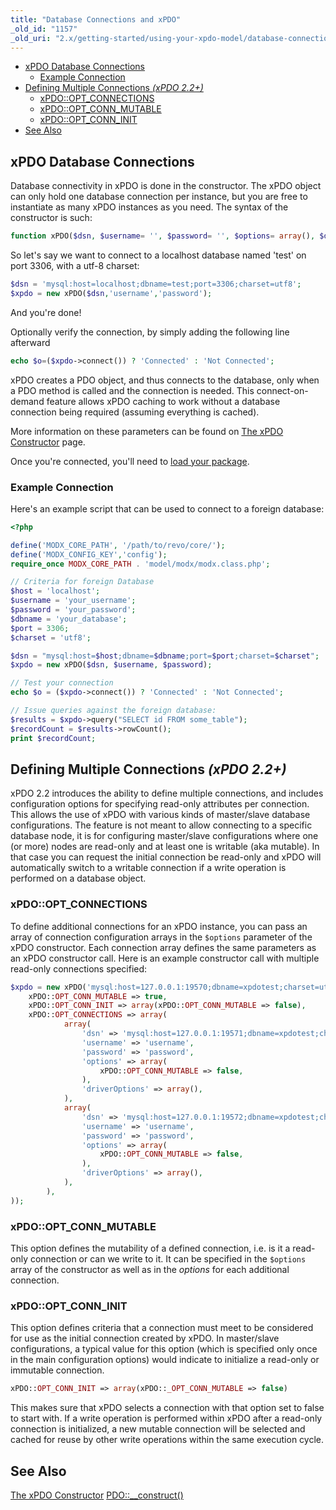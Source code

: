 ```yaml
---
title: "Database Connections and xPDO"
_old_id: "1157"
_old_uri: "2.x/getting-started/using-your-xpdo-model/database-connections-and-xpdo"
---
```


- [xPDO Database Connections](#xpdo-database-connections)
  - [Example Connection](#example-connection)
- [Defining Multiple Connections _(xPDO 2.2+)_](#defining-multiple-connections-xpdo-22)
  - [xPDO::OPT\_CONNECTIONS](#xpdooptconnections)
  - [xPDO::OPT\_CONN\_MUTABLE](#xpdooptconnmutable)
  - [xPDO::OPT\_CONN\_INIT](#xpdooptconninit)
- [See Also](#see-also)



## xPDO Database Connections

Database connectivity in xPDO is done in the constructor. The xPDO object can only hold one database connection per instance, but you are free to instantiate as many xPDO instances as you need. The syntax of the constructor is such:

``` php 
function xPDO($dsn, $username= '', $password= '', $options= array(), $driverOptions= null)
```

So let's say we want to connect to a localhost database named 'test' on port 3306, with a utf-8 charset:

``` php 
$dsn = 'mysql:host=localhost;dbname=test;port=3306;charset=utf8';
$xpdo = new xPDO($dsn,'username','password');
```

And you're done!

Optionally verify the connection, by simply adding the following line afterward

``` php 
echo $o=($xpdo->connect()) ? 'Connected' : 'Not Connected';
```

xPDO creates a PDO object, and thus connects to the database, only when a PDO method is called and the connection is needed. This connect-on-demand feature allows xPDO caching to work without a database connection being required (assuming everything is cached).

More information on these parameters can be found on [The xPDO Constructor](xpdo/getting-started/fundamentals/xpdo,-the-class/the-xpdo-constructor "The xPDO Constructor") page.

Once you're connected, you'll need to [load your package](xpdo/getting-started/using-your-xpdo-model/loading-packages "Loading Packages").

### Example Connection

Here's an example script that can be used to connect to a foreign database:

``` php 
<?php

define('MODX_CORE_PATH', '/path/to/revo/core/');
define('MODX_CONFIG_KEY','config');
require_once MODX_CORE_PATH . 'model/modx/modx.class.php';

// Criteria for foreign Database
$host = 'localhost';
$username = 'your_username';
$password = 'your_password';
$dbname = 'your_database';
$port = 3306;
$charset = 'utf8';

$dsn = "mysql:host=$host;dbname=$dbname;port=$port;charset=$charset";
$xpdo = new xPDO($dsn, $username, $password);

// Test your connection
echo $o = ($xpdo->connect()) ? 'Connected' : 'Not Connected';

// Issue queries against the foreign database:
$results = $xpdo->query("SELECT id FROM some_table"); 
$recordCount = $results->rowCount();
print $recordCount;
```

## Defining Multiple Connections _(xPDO 2.2+)_

xPDO 2.2 introduces the ability to define multiple connections, and includes configuration options for specifying read-only attributes per connection. This allows the use of xPDO with various kinds of master/slave database configurations. The feature is not meant to allow connecting to a specific database node, it is for configuring master/slave configurations where one (or more) nodes are read-only and at least one is writable (aka mutable). In that case you can request the initial connection be read-only and xPDO will automatically switch to a writable connection if a write operation is performed on a database object.

### xPDO::OPT\_CONNECTIONS

To define additional connections for an xPDO instance, you can pass an array of connection configuration arrays in the `$options` parameter of the xPDO constructor. Each connection array defines the same parameters as an xPDO constructor call. Here is an example constructor call with multiple read-only connections specified:

``` php 
$xpdo = new xPDO('mysql:host=127.0.0.1:19570;dbname=xpdotest;charset=utf8', 'username', 'password' array(
    xPDO::OPT_CONN_MUTABLE => true,
    xPDO::OPT_CONN_INIT => array(xPDO::OPT_CONN_MUTABLE => false),
    xPDO::OPT_CONNECTIONS => array(
            array(
                'dsn' => 'mysql:host=127.0.0.1:19571;dbname=xpdotest;charset=utf8',
                'username' => 'username',
                'password' => 'password',
                'options' => array(
                    xPDO::OPT_CONN_MUTABLE => false,
                ),
                'driverOptions' => array(),
            ),
            array(
                'dsn' => 'mysql:host=127.0.0.1:19572;dbname=xpdotest;charset=utf8',
                'username' => 'username',
                'password' => 'password',
                'options' => array(
                    xPDO::OPT_CONN_MUTABLE => false,
                ),
                'driverOptions' => array(),
            ),
        ),
));
```

### xPDO::OPT\_CONN\_MUTABLE

This option defines the mutability of a defined connection, i.e. is it a read-only connection or can we write to it. It can be specified in the `$options` array of the constructor as well as in the _options_ for each additional connection.

### xPDO::OPT\_CONN\_INIT

This option defines criteria that a connection must meet to be considered for use as the initial connection created by xPDO. In master/slave configurations, a typical value for this option (which is specified only once in the main configuration options) would indicate to initialize a read-only or immutable connection.

``` php 
xPDO::OPT_CONN_INIT => array(xPDO::_OPT_CONN_MUTABLE => false)
```

This makes sure that xPDO selects a connection with that option set to false to start with. If a write operation is performed within xPDO after a read-only connection is initialized, a new mutable connection will be selected and cached for reuse by other write operations within the same execution cycle.

## See Also

[The xPDO Constructor](xpdo/getting-started/fundamentals/xpdo,-the-class/the-xpdo-constructor "The xPDO Constructor") 
[PDO::\_\_construct()](http://www.php.net/manual/en/pdo.construct.php)